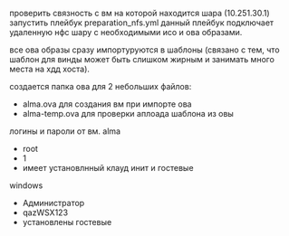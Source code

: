 проверить связность с вм на которой находится шара (10.251.30.1)
запустить плейбук preparation_nfs.yml
данный плейбук подключает удаленную нфс шару с необходимыми исо и ова образами.

все ова образы сразу импортуруются в шаблоны (связано с тем, что шаблон для винды может быть слишком жирным и занимать много места на хдд хоста).

создается папка ова для 2 небольших файлов:
- alma.ova для создания вм при импорте ова
- alma-temp.ova для проверки аплоада шаблона из овы 


логины и пароли от вм.
alma
- root
- 1
- имеет установлнный клауд инит и гостевые

windows 
- Администратор
- qazWSX123
- установлены гостевые


